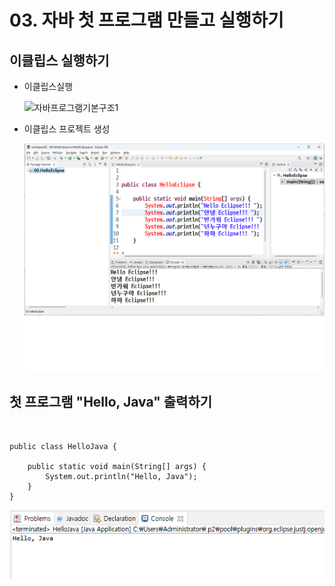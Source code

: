 # 03. 자바 첫 프로그램 만들고 실행하기

## 이클립스 실행하기

 * 이클립스실행
 
   ![자바프로그램기본구조1](./imgage/자바프로그램기본구조1.png)

 * 이클립스 프로젝트 생성

   ![eclipse](./img/eclipse.png)


## 첫 프로그램 "Hello, Java" 출력하기

```


public class HelloJava {

	public static void main(String[] args) {
		System.out.println("Hello, Java");
	}
}
```

![hellojava](./img/hello.png)

